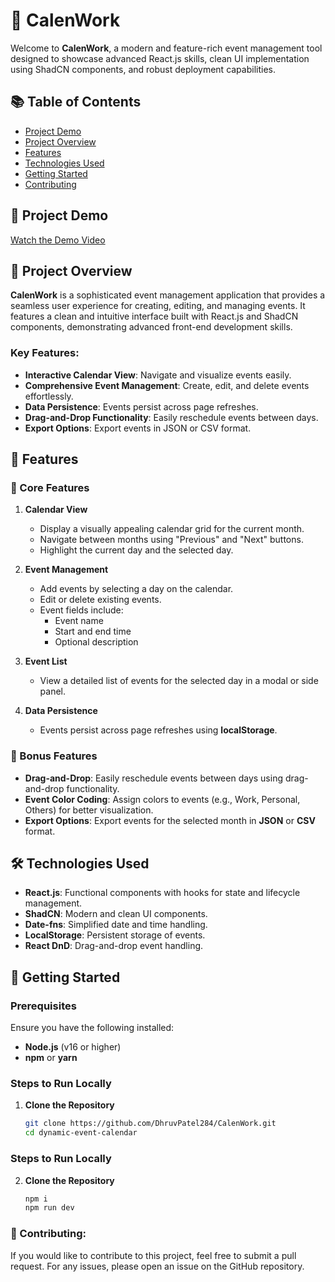 # 📅 CalenWork

Welcome to **CalenWork**, a modern and feature-rich event management tool designed to showcase advanced React.js skills, clean UI implementation using ShadCN components, and robust deployment capabilities.

## 📚 Table of Contents
- [Project Demo](#-project-demo)
- [Project Overview](#-project-overview)
- [Features](#-features)
- [Technologies Used](#-technologies-used)
- [Getting Started](#-getting-started)
- [Contributing](#-contributing)

## 🎥 Project Demo

[Watch the Demo Video](https://your-video-link-here.com)


## 🚀 Project Overview

**CalenWork** is a sophisticated event management application that provides a seamless user experience for creating, editing, and managing events. It features a clean and intuitive interface built with React.js and ShadCN components, demonstrating advanced front-end development skills.

### Key Features:
- **Interactive Calendar View**: Navigate and visualize events easily.
- **Comprehensive Event Management**: Create, edit, and delete events effortlessly.
- **Data Persistence**: Events persist across page refreshes.
- **Drag-and-Drop Functionality**: Easily reschedule events between days.
- **Export Options**: Export events in JSON or CSV format.

## 🌟 Features

### 📆 Core Features

1. **Calendar View**
   - Display a visually appealing calendar grid for the current month.
   - Navigate between months using "Previous" and "Next" buttons.
   - Highlight the current day and the selected day.

2. **Event Management**
   - Add events by selecting a day on the calendar.
   - Edit or delete existing events.
   - Event fields include:
     - Event name
     - Start and end time
     - Optional description

3. **Event List**
   - View a detailed list of events for the selected day in a modal or side panel.

4. **Data Persistence**
   - Events persist across page refreshes using **localStorage**.

### 🎨 Bonus Features

- **Drag-and-Drop**: Easily reschedule events between days using drag-and-drop functionality.
- **Event Color Coding**: Assign colors to events (e.g., Work, Personal, Others) for better visualization.
- **Export Options**: Export events for the selected month in **JSON** or **CSV** format.

## 🛠️ Technologies Used

- **React.js**: Functional components with hooks for state and lifecycle management.
- **ShadCN**: Modern and clean UI components.
- **Date-fns**: Simplified date and time handling.
- **LocalStorage**: Persistent storage of events.
- **React DnD**: Drag-and-drop event handling.

## 🚀 Getting Started

### Prerequisites
Ensure you have the following installed:
- **Node.js** (v16 or higher)
- **npm** or **yarn**

### **Steps to Run Locally**  
1. **Clone the Repository**  
   ```bash  
   git clone https://github.com/DhruvPatel284/CalenWork.git 
   cd dynamic-event-calendar  

### **Steps to Run Locally**  
2. **Clone the Repository**  
   ```bash  
   npm i 
   npm run dev

### **🤝 Contributing**:
If you would like to contribute to this project, feel free to submit a pull request. For any issues, please open an issue on the GitHub repository.
